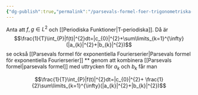 ```yaml
---
{"dg-publish":true,"permalink":"/parsevals-formel-foer-trigonometriska-fourierserier/","tags":["funktionsteori"]}
---
```


Anta att $f,g\in L^{2}$ och [[Periodiska Funktioner\|T-periodiska]]. Då är 
$$\frac{1}{T}\int_{P}|f(t)|^{2}dt=|c_{0}|^{2}+\sum\limits_{k=1}^{\infty}(|a_{k}|^{2}+|b_{k}|^{2})$$
se också [[Parsevals formel för exponentiella Fourierserier\|Parsevals formel för exponentiella Fourierserier]]
**
genom att kombinera [[Parsevals formel\|parsevals formel]] med uttrycken för $a_{k}$ och $b_{k}$ får man

$$\frac{1}{T}\int_{P}|f(t)|^{2}dt=|c_{0}|^{2}+ \frac{1}{2}\sum\limits_{k=1}^{\infty}(|a_{k}|^{2}+|b_{k}|^{2})$$